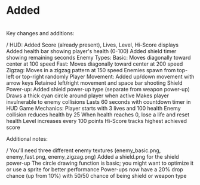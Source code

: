 # Added

<br>
Key changes and additions:

 /   HUD:
        Added Score (already present), Lives, Level, Hi-Score displays
        Added health bar showing player's health (0-100)
        Added shield timer showing remaining seconds
    Enemy Types:
        Basic: Moves diagonally toward center at 100 speed
        Fast: Moves diagonally toward center at 200 speed
        Zigzag: Moves in a zigzag pattern at 150 speed
        Enemies spawn from top-left or top-right randomly
    Player Movement:
        Added up/down movement with arrow keys
        Retained left/right movement and space bar shooting
    Shield Power-up:
        Added shield power-up type (separate from weapon power-up)
        Draws a thick cyan circle around player when active
        Makes player invulnerable to enemy collisions
        Lasts 60 seconds with countdown timer in HUD
    Game Mechanics:
        Player starts with 3 lives and 100 health
        Enemy collision reduces health by 25
        When health reaches 0, lose a life and reset health
        Level increases every 100 points
        Hi-Score tracks highest achieved score

Additional notes:

/    You'll need three different enemy textures (enemy_basic.png, enemy_fast.png, enemy_zigzag.png)
    Added a shield.png for the shield power-up
    The circle drawing function is basic; you might want to optimize it or use a sprite for better performance
    Power-ups now have a 20% drop chance (up from 10%) with 50/50 chance of being shield or weapon type
